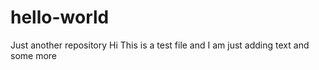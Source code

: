 # hello-world
Just another repository
Hi This is a test file and I am just adding text
and some more 

